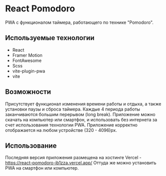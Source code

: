 # React Pomodoro

PWA с функционалом таймера, работающего по технике "Pomodoro".

## Используемые технологии

- React
- Framer Motion
- FontAwesome
- Scss
- vite-plugin-pwa
- vite

## Возможности

Присутствует функционал изменения времени работы и отдыха, а также установки паузы и сброса таймера.
Каждые 4 периода работы заканчиваются большим перерывом (long break).
Приложение можно скачать на компьютер или смартфон, и использовать без интернета за счет 
использования технологии PWA.
Приложение корректно отображается на любом устройстве (320 - 4096)px.

## Использование

Последняя версия приложения размещена на хостинге Vercel - https://react-pomodoro-ib1zza.vercel.app/
Оттуда же можно установить PWA на смартфон или компьютер.
